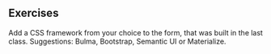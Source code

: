 ## Exercises

Add a CSS framework from your choice to the form, that was built in the last class.
Suggestions: Bulma, Bootstrap, Semantic UI or Materialize.

